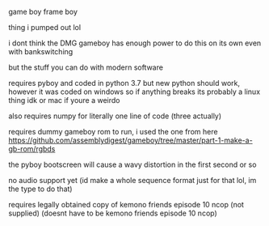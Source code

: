game boy frame boy

thing i pumped out lol

i dont think the DMG gameboy has enough power to do this on its own even with bankswitching

but the stuff you can do with modern software

requires pyboy and coded in python 3.7 but new python should work, however it was coded on windows so if anything breaks its probably a linux thing idk or mac if youre a weirdo

also requires numpy for literally one line of code (three actually)

requires dummy gameboy rom to run, i used the one from here https://github.com/assemblydigest/gameboy/tree/master/part-1-make-a-gb-rom/rgbds

the pyboy bootscreen will cause a wavy distortion in the first second or so

no audio support yet (id make a whole sequence format just for that lol, im the type to do that)

requires legally obtained copy of kemono friends episode 10 ncop (not supplied) (doesnt have to be kemono friends episode 10 ncop)
